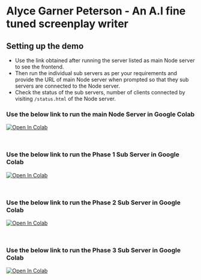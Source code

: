# Alyce Garner Peterson - An A.I fine tuned screenplay writer

## Setting up the demo 
* Use the link obtained after running the server listed as main Node server to see the frontend.
* Then run the individual sub servers as per your requirements and provide the URL of main Node server when prompted so that they sub servers are connected to the Node server.
* Check the status of the sub servers, number of clients connected by visiting `/status.html` of the Node server. 

### Use the below link to run the main Node Server in Google Colab
[![Open In Colab](https://colab.research.google.com/assets/colab-badge.svg)](https://colab.research.google.com/github/alyce-garner-peterson/screenplay-writer/blob/master/ColabNotebook/NodeServer.ipynb)

<br/>

### Use the below link to run the Phase 1 Sub Server in Google Colab
[![Open In Colab](https://colab.research.google.com/assets/colab-badge.svg)](https://colab.research.google.com/github/alyce-garner-peterson/screenplay-writer/blob/master/ColabNotebook/phase_1_processor.ipynb)

<br/>

### Use the below link to run the Phase 2 Sub Server in Google Colab
[![Open In Colab](https://colab.research.google.com/assets/colab-badge.svg)](https://colab.research.google.com/github/alyce-garner-peterson/screenplay-writer/blob/master/ColabNotebook/phase_2_processor.ipynb)

<br/>

### Use the below link to run the Phase 3 Sub Server in Google Colab
[![Open In Colab](https://colab.research.google.com/assets/colab-badge.svg)](https://colab.research.google.com/github/alyce-garner-peterson/screenplay-writer/blob/master/ColabNotebook/phase_3_processor.ipynb)